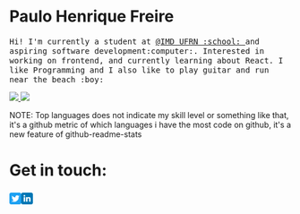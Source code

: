 
# Paulo Henrique Freire



<samp>
    Hi! I'm currently a student at <a href="https://imd.ufrn.br/portal/">@IMD UFRN :school: </a> and aspiring software development:computer:. Interested in working on frontend, and currently learning about React. I like Programming and I also like to play guitar and run near the beach :boy:
  </samp>
</p>


<a href="https://github.com/paulohfreire/github-readme-stats">
  <img src="https://github-readme-stats.vercel.app/api/top-langs/?username=paulohfreire&layout=compact"  height=158 />
</a> 

<a href="https://github.com/paulohfreire/github-readme-stats">
  <img src="https://github-readme-stats.vercel.app/api?username=paulohfreire"  width=400/>
</a>


NOTE: Top languages does not indicate my skill level or something like that, it's a github metric of which languages i have the most code on github, it's a new feature of github-readme-stats



# Get in touch:
<!-- 
[Twitter](https://twitter.com/freireopaulo)
[Linkedin] (https://www.linkedin.com/in/phfreire)
[E-mail] (mailto:paulo.freire53@gmail.com)
-->
### 
<a href="https://twitter.com/freireopaulo">
  <img align="left" alt="Vedant Jajoo Twitter" width="21px" src="https://raw.githubusercontent.com/edent/SuperTinyIcons/099dc12b59179d07d534069bc8551718f786d91a/images/svg/twitter.svg" />
</a>
<a href="https://www.linkedin.com/in/phfreire/">
  <img align="left" alt="Vedant Jajoo Linkdin" width="21px" src="https://raw.githubusercontent.com/edent/SuperTinyIcons/099dc12b59179d07d534069bc8551718f786d91a/images/svg/linkedin.svg" />
</a>
